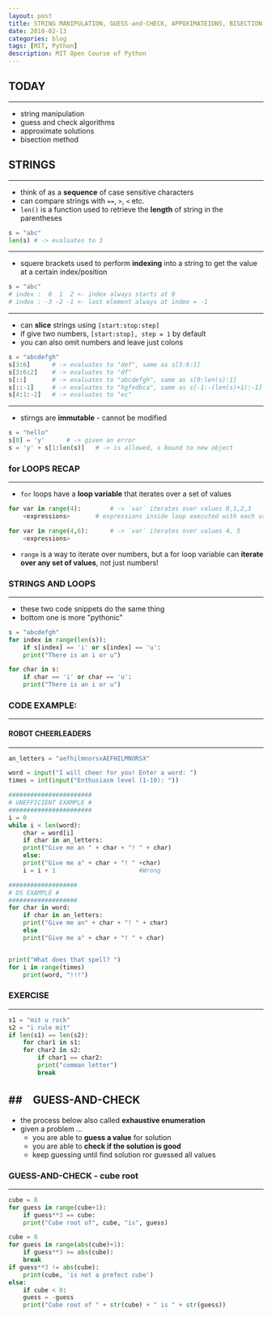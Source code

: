 ```yaml
---
layout: post
title: STRING MANIPULATION, GUESS-and-CHECK, APPOXIMATEIONS, BISECTION
date: 2018-02-13
categories: blog
tags: [MIT, Python]
description: MIT Open Course of Python
---
```


## TODAY
------
* string manipulation 
* guess and check algorithms
* approximate solutions
* bisection method

## STRINGS
------
* think of as a **sequence** of case sensitive characters
* can compare strings with `==`, `>`, `<` etc.
* `len()` is a function used to retrieve the **length** of string in the parentheses

```python
s = "abc"
len(s) # -> evaluates to 3
```

------
* squere brackets used to perform **indexing** into a string to get the value at a certain index/position

```python
s = "abc"
# index :  0  1  2 <- index always starts at 0
# index : -3 -2 -1 <- last element always at index = -1
```

------
* can **slice** strings using `[start:stop:step]`
* if give two numbers, `[start:stop], step = 1` by default
* you can also omit numbers and leave just colons

```python
s = "abcdefgh"
s[3:6]		# -> evaluates to "def", same as s[3:6:1]
s[3:6:2] 	# -> evaluates to "df"
s[::]		# -> evaluates to "abcdefgh", same as s[0:len(s):1]
s[::-1]		# -> evaluates to "hgfedbca", same as s[-1:-(len(s)+1):-1]
s[4:1:-2]	# -> evaluates to "ec"
```

------
* stirngs are **immutable** - cannot be modified

```python
s = "hello"
s[0] = 'y'		# -> given an error
s = 'y' + s[1:len(s)]	# -> is allowed, s bound to new object
```

### for LOOPS RECAP
------
* `for` loops have a **loop variable** that iterates over a set of values

```python
for var in range(4):		# -> `var` iterates over values 0,1,2,3
    <expressions>		# expressions inside loop executed with each value for var

for var in range(4,6):		# -> `var` iterates over values 4, 5
    <expressions>
```

* `range` is a way to iterate over numbers, but a for loop variable can **iterate over any set of values**, not just numbers!

### STRINGS AND LOOPS
------
* these two code snippets do the same thing
* bottom one is more "pythonic"

```python
s = "abcdefgh"
for index in range(len(s)):
    if s[index] == 'i' or s[index] == 'u':
	print("There is an i or u")

for char in s:
    if char == 'i' or char == 'u':
	print("There is an i or u")
```

### CODE EXAMPLE:
------
#### ROBOT CHEERLEADERS
------

```python
an_letters = "aefhilmnorsxAEFHILMNORSX"

word = input("I will cheer for you! Enter a word: ")
times = int(input("Enthusiasm level (1-10): "))

#######################
# UNEFFICIENT EXAMPLE #
#######################
i = 0
while i < len(word):
    char = word[i]
    if char in an_letters:
	print("Give me an " + char + "! " + char)
    else:
	print("Give me a" + char + "! " +char)
    i = i + 1 						#Wrong

###################
# DS EXAMPLE #
###################
for char in word:
    if char in an_letters:
	print("Give me an" + char + "! " + char)
    else
	print("Give me a" + char + "! " + char)


print("What does that spell? ")
for i in range(times)
    print(word, "!!!")
```

### EXERCISE
------

```python
s1 = "mit u rock"
s2 = "i rule mit"
if len(s1) == len(s2):
    for char1 in s1:
	for char2 in s2:
	    if char1 == char2:
		print("comman letter")
		break
```

##　GUESS-AND-CHECK
------
* the process below also called **exhaustive enumeration**
* given a problem ...
  * you are able to **guess a value** for solution
  * you are able to **check if the solution is good**
  * keep guessing until find solution ror guessed all values

### GUESS-AND-CHECK - cube root
------

```python
cube = 8
for guess in range(cube+1):
    if guess**3 == cube:
	print("Cube root of", cube, "is", guess)
```

```python
cube = 8
for guess in range(abs(cube)+1):
    if guess**3 >= abs(cube):
	break
if guess**3 != abs(cube):
    print(cube, 'is not a prefect cube')
else:
    if cube < 0:
	guess = -guess
    print("Cube root of " + str(cube) + " is " + str(guess))
```




